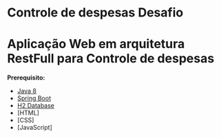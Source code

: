 # Controle de despesas Desafio
# Aplicação Web em arquitetura RestFull para Controle de despesas

**Prerequisito:** 
* [Java 8](http://www.oracle.com/technetwork/java/javase/downloads/jdk8-downloads-2133151.html)
* [Spring Boot](https://spring.io/projects/spring-boot)
* [H2 Database](http://www.h2database.com)
* [HTML]
* [CSS]
* [JavaScript]
